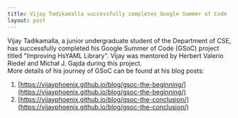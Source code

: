 ```yaml
---
title: Vijay Tadikamalla successfully completes Google Summer of Code
layout: post
---
```


Vijay Tadikamalla, a junior undergraduate student of the Department of CSE, has successfully completed his Google Summer of Code (GSoC) project titled "Improving HsYAML Library". Vijay was mentored by Herbert Valerio Riedel and Michał J. Gajda during this project.  
More details of his journey of GSoC can be found at his blog posts:
1. [https://vijayphoenix.github.io/blog/gsoc-the-beginning/](https://vijayphoenix.github.io/blog/gsoc-the-beginning/)
2. [https://vijayphoenix.github.io/blog/gsoc-the-conclusion/](https://vijayphoenix.github.io/blog/gsoc-the-conclusion/)